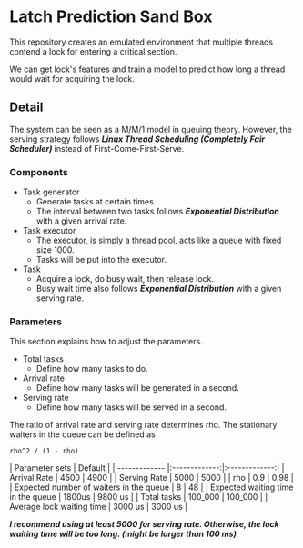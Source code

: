 # Latch Prediction Sand Box

This repository creates an emulated environment that multiple threads contend a lock for entering a critical section.

We can get lock's features and train a model to predict how long a thread would wait for acquiring the lock.

## Detail
The system can be seen as a M/M/1 model in queuing theory. However, the serving strategy follows ***Linux Thread Scheduling (Completely Fair Scheduler)*** instead of First-Come-First-Serve.

### Components
- Task generator
  - Generate tasks at certain times.
  - The interval between two tasks follows ***Exponential Distribution*** with a given arrival rate.
- Task executor
  - The executor, is simply a thread pool, acts like a queue with fixed size 1000.
  - Tasks will be put into the executor.
- Task
  - Acquire a lock, do busy wait, then release lock.
  - Busy wait time also follows ***Exponential Distribution*** with a given serving rate.

### Parameters
This section explains how to adjust the parameters.

- Total tasks
  - Define how many tasks to do.
- Arrival rate
  - Define how many tasks will be generated in a second.
- Serving rate
  - Define how many tasks will be served in a second.

The ratio of arrival rate and serving rate determines rho.
The stationary waiters in the queue can be defined as
```
rho^2 / (1 - rho)
```

| Parameter sets | Default |
| ------------- |:-------------:|:-------------:|
| Arrival Rate | 4500 | 4900 |
| Serving Rate | 5000 | 5000 |
| rho | 0.9 | 0.98 |
| Expected number of waiters in the queue | 8 | 48 |
| Expected waiting time in the queue | 1800us | 9800 us |
| Total tasks | 100_000 | 100_000 |
| Average lock waiting time | 3000 us | 3000 us |

***I recommend using at least 5000 for serving rate. Otherwise, the lock waiting time will be too long. (might be larger than 100 ms)***


